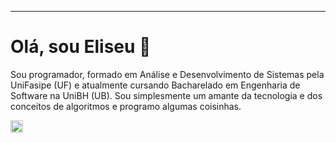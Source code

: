 
---

# Olá, sou Eliseu 👋


Sou programador, formado em Análise e Desenvolvimento de Sistemas pela UniFasipe (UF) e atualmente cursando Bacharelado em Engenharia de Software na UniBH (UB). Sou simplesmente um amante da tecnologia e dos conceitos de algoritmos e programo algumas coisinhas.

<a href="https://www.linkedin.com/in/eueliseeu/" target="_blank" rel="noreferrer"> <img src="https://upload.wikimedia.org/wikipedia/commons/thumb/8/81/LinkedIn_icon.svg/72px-LinkedIn_icon.svg.png?20210220164014" alt="vuejs" width="20" height="20"/> </a> 
